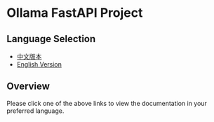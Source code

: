 
# Ollama FastAPI Project

## Language Selection
- [中文版本](README_CN.md)
- [English Version](README_EN.md)

## Overview

Please click one of the above links to view the documentation in your preferred language.
